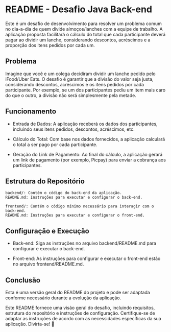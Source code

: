 # README - Desafio Java Back-end 

Este é um desafio de desenvolvimento para resolver um problema comum no dia-a-dia de quem divide almoços/lanches com a equipe de trabalho. A aplicação proposta facilitará o cálculo do total que cada participante deverá pagar ao dividir um lanche, considerando descontos, acréscimos e a proporção dos itens pedidos por cada um.

## Problema
Imagine que você e um colega decidiram dividir um lanche pedido pelo iFood/Uber Eats. O desafio é garantir que a divisão do valor seja justa, considerando descontos, acréscimos e os itens pedidos por cada participante. Por exemplo, se um dos participantes pediu um item mais caro do que o outro, a divisão não será simplesmente pela metade.

## Funcionamento

* Entrada de Dados: A aplicação receberá os dados dos participantes, incluindo seus itens pedidos, descontos, acréscimos, etc.

* Cálculo do Total: Com base nos dados fornecidos, a aplicação calculará o total a ser pago por cada participante.

* Geração do Link de Pagamento: Ao final do cálculo, a aplicação gerará um link de pagamento (por exemplo, Picpay) para enviar a cobrança aos participantes.

## Estrutura do Repositório
```
backend/: Contém o código do back-end da aplicação. 
README.md: Instruções para executar e configurar o back-end.
```

```
frontend/: Contém o código mínimo necessário para interagir com o back-end. 
README.md: Instruções para executar e configurar o front-end.
```

## Configuração e Execução

* Back-end: Siga as instruções no arquivo backend/README.md para configurar e executar o back-end.
 
* Front-end: As instruções para configurar e executar o front-end estão no arquivo frontend/README.md.

## Conclusão

Esta é uma versão geral do README do projeto e pode ser adaptada conforme necessário durante a evolução da aplicação.

Este README fornece uma visão geral do desafio, incluindo requisitos, estrutura do repositório e instruções de configuração. Certifique-se de adaptar as instruções de acordo com as necessidades específicas da sua aplicação. Divirta-se! 🚀
